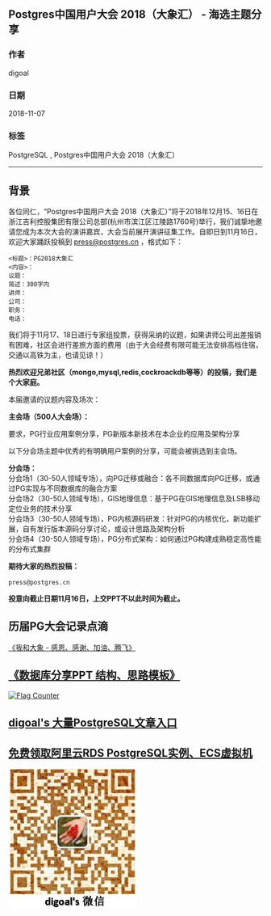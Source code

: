 ## Postgres中国用户大会 2018（大象汇） - 海选主题分享  
                                                                           
### 作者                                                                           
digoal                                                                           
                                                                           
### 日期                                                                           
2018-11-07                                                                        
                                                                           
### 标签                                                                           
PostgreSQL , Postgres中国用户大会 2018（大象汇）            
                                                                           
----                                                                           
                                                                           
## 背景      
  
各位同仁，“Postgres中国用户大会 2018（大象汇）”将于2018年12月15、16日在浙江吉利控股集团有限公司总部(杭州市滨江区江陵路1760号)举行，我们诚挚地邀请您成为本次大会的演讲嘉宾，大会当前展开演讲征集工作。自即日到11月16日，欢迎大家踊跃投稿到 press@postgres.cn ，格式如下：  
  
```  
<标题>：PG2018大象汇  
<内容>：  
议题：  
简述：300字内  
讲师：  
公司：  
职务：  
电话：  
```  
  
      
我们将于11月17、18日进行专家组投票，获得采纳的议题，如果讲师公司出差报销有困难，社区会进行差旅方面的费用（由于大会经费有限可能无法安排高档住宿，交通以高铁为主，也请见谅！）  
  
**热烈欢迎兄弟社区（mongo,mysql,redis,cockroackdb等等）的投稿，我们是个大家庭。**
  
本届邀请的议题内容及场次：  
  
**主会场（500人大会场）：**  
  
要求，PG行业应用案例分享，PG新版本新技术在本企业的应用及架构分享  
  
以下分会场主题中优秀的有明确用户案例的分享，可能会被挑选到主会场。  
  
**分会场：**  
分会场1（30-50人领域专场），向PG迁移或融合：各不同数据库向PG迁移，或通过PG实现与不同数据库的融合方案  
分会场2（30-50人领域专场），GIS地理信息：基于PG在GIS地理信息及LSB移动定位业务的技术分享  
分会场3（30-50人领域专场），PG内核源码研发：针对PG的内核优化，新功能扩展，自有发行版本源码分享讨论，或设计思路及架构分析  
分会场4（30-50人领域专场），PG分布式架构：如何通过PG构建成熟稳定高性能的分布式集群  
  
**期待大家的热烈投稿：**   
  
```
press@postgres.cn  
```
  
**投意向截止日期11月16日，上交PPT不以此时间为截止。**  
  
## 历届PG大会记录点滴
[《我和大象 - 感恩、感谢、加油、腾飞》](../201803/20180322_12.md)  
  
## [《数据库分享PPT 结构、思路模板》](../197001/20181106_02.md)  
  
  
<a rel="nofollow" href="http://info.flagcounter.com/h9V1"  ><img src="http://s03.flagcounter.com/count/h9V1/bg_FFFFFF/txt_000000/border_CCCCCC/columns_2/maxflags_12/viewers_0/labels_0/pageviews_0/flags_0/"  alt="Flag Counter"  border="0"  ></a>  
  
  
## [digoal's 大量PostgreSQL文章入口](https://github.com/digoal/blog/blob/master/README.md "22709685feb7cab07d30f30387f0a9ae")
  
  
## [免费领取阿里云RDS PostgreSQL实例、ECS虚拟机](https://free.aliyun.com/ "57258f76c37864c6e6d23383d05714ea")
  
  
![digoal's weixin](../pic/digoal_weixin.jpg "f7ad92eeba24523fd47a6e1a0e691b59")
  
